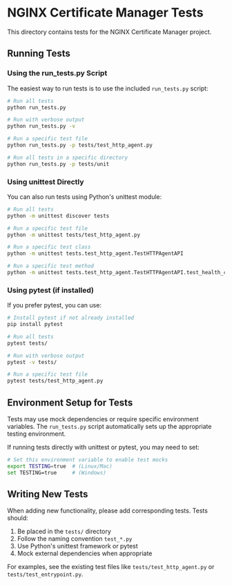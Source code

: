 # NGINX Certificate Manager Tests

This directory contains tests for the NGINX Certificate Manager project.

## Running Tests

### Using the run_tests.py Script

The easiest way to run tests is to use the included `run_tests.py` script:

```bash
# Run all tests
python run_tests.py

# Run with verbose output
python run_tests.py -v

# Run a specific test file
python run_tests.py -p tests/test_http_agent.py

# Run all tests in a specific directory
python run_tests.py -p tests/unit
```

### Using unittest Directly

You can also run tests using Python's unittest module:

```bash
# Run all tests
python -m unittest discover tests

# Run a specific test file
python -m unittest tests/test_http_agent.py

# Run a specific test class
python -m unittest tests.test_http_agent.TestHTTPAgentAPI

# Run a specific test method
python -m unittest tests.test_http_agent.TestHTTPAgentAPI.test_health_check
```

### Using pytest (if installed)

If you prefer pytest, you can use:

```bash
# Install pytest if not already installed
pip install pytest

# Run all tests
pytest tests/

# Run with verbose output
pytest -v tests/

# Run a specific test file
pytest tests/test_http_agent.py
```

## Environment Setup for Tests

Tests may use mock dependencies or require specific environment variables. The `run_tests.py` script automatically sets up the appropriate testing environment.

If running tests directly with unittest or pytest, you may need to set:

```bash
# Set this environment variable to enable test mocks
export TESTING=true  # (Linux/Mac)
set TESTING=true     # (Windows)
```

## Writing New Tests

When adding new functionality, please add corresponding tests. Tests should:

1. Be placed in the `tests/` directory
2. Follow the naming convention `test_*.py`
3. Use Python's unittest framework or pytest
4. Mock external dependencies when appropriate

For examples, see the existing test files like `tests/test_http_agent.py` or `tests/test_entrypoint.py`.
